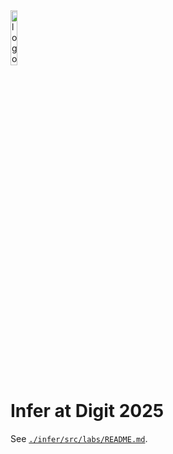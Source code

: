 <img src="website/static/img/logo.png" alt="logo" width="15%" />

# Infer at Digit 2025

See [`./infer/src/labs/README.md`](./infer/src/labs/README.md).

